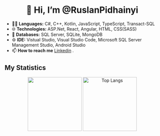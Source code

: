<h1 align="center">👋 Hi, I’m @RuslanPidhainyi</h1>

- 👨‍💻 **Languages:** C#, C++, Kotlin, JavaScript, TypeScript, Transact-SQL    
- 🌐 **Technologies:** ASP.Net, React, Angular, HTML, CSS(SASS)
- 💾 **Databases:** SQL Server, SQLite, MongoDB
- ⚙  **IDE:** Vistual Studio, Visual Studio Code, Microsoft SQL Server Management Studio, Android Studio 
- 📫 **How to reach me** [Linkedin](https://www.linkedin.com/in/ruslan-pidhainyi-10539126b/) .

## My Statistics
<p align="center">
  <picture>
    <source media="(prefers-color-scheme: dark)" srcset="https://github-readme-stats.vercel.app/api?username=RuslanPidhainyi&theme=neon&show_icons=true">
    <source media="(prefers-color-scheme: light)" srcset="https://github-readme-stats.vercel.app/api?username=RuslanPidhainyi&theme=buefy&show_icons=true">
    <img height=175 align="center" src="https://github-readme-stats.vercel.app/api?username=RuslanPidhainyi&theme=buefy&show_icons=true">
  </picture>

  <picture>
    <source media="(prefers-color-scheme: dark)" srcset="https://github-readme-stats.vercel.app/api/top-langs/?username=RuslanPidhainyi&layout=compact&theme=vision-friendly-dark">
    <source media="(prefers-color-scheme: light)" srcset="https://github-readme-stats.vercel.app/api/top-langs/?username=RuslanPidhainyi&layout=compact&theme=buefy">
    <img height=175 align="center" src="https://github-readme-stats.vercel.app/api/top-langs/?username=RuslanPidhainyi&layout=compact&theme=buefy" alt="Top Langs">
  </picture>
</p>


  <!---
RuslanPidhainyi/RuslanPidhainyi is a ✨ special ✨ repository because its `README.md` (this file) appears on your GitHub profile.
You can click the Preview link to take a look at your changes.
--->
